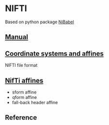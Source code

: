 # NIFTI

Based on python package [NiBabel][1]

## [Manual][2]

## [Coordinate systems and affines][3]

NIFTI file format

## [NifTi affines][4]

- sform affine
- qform affine
- fall-back header affine

## Reference

[1]: https://nipy.org/nibabel/index.html "NiBabel"
[2]: https://nipy.org/nibabel/manual.html#manual "NiBabel Manual"
[3]: https://nipy.org/nibabel/coordinate_systems.html "Coordinate systems and affines"
[4]: https://nipy.org/nibabel/nifti_images.html "Working with NifTi images"
